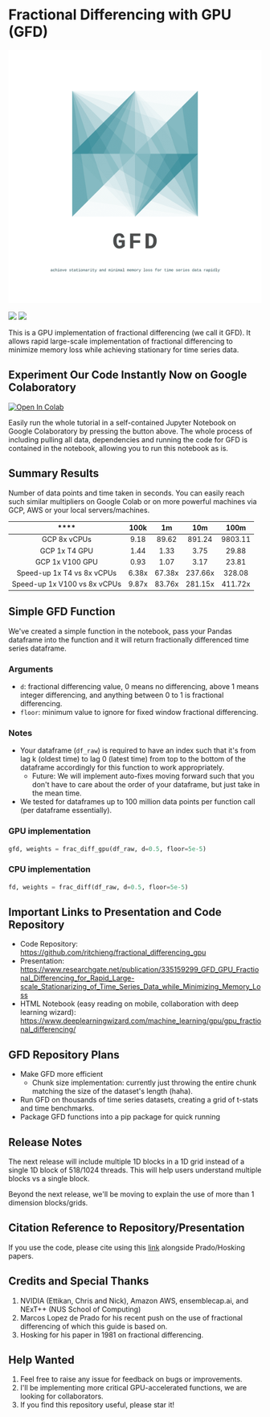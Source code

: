 # Fractional Differencing with GPU (GFD)
<p align="center">
    <img src="./assets/gfd_logo_transparent_resize.png"/>
</p>

<img src="https://img.shields.io/badge/license-MIT-green.svg"/>
<img src="https://img.shields.io/badge/version-v0.1-blue.svg"/>

This is a GPU implementation of fractional differencing (we call it GFD). It allows rapid large-scale implementation of fractional differencing to minimize memory loss while achieving stationary for time series data.

## Experiment Our Code Instantly Now on Google Colaboratory

[![Open In Colab](https://colab.research.google.com/assets/colab-badge.svg)](https://colab.research.google.com/github/ritchieng/fractional_differencing_gpu/blob/master/notebooks/gpu_fractional_differencing.ipynb)

Easily run the whole tutorial in a self-contained Jupyter Notebook on Google Colaboratory by pressing the button above. The whole process of including pulling all data, dependencies and running the code for GFD is contained in the notebook, allowing you to run this notebook as is.

## Summary Results
Number of data points and time taken in seconds. You can easily reach such similar multipliers on Google Colab or on more powerful machines via GCP, AWS or your local servers/machines.

| ****                          | **100k** | **1m**  | **10m**  | **100m** |
|:-----------------------------:|:--------:|:-------:|:--------:|:--------:|
| GCP 8x vCPUs                  | 9\.18    | 89\.62  | 891\.24  | 9803\.11 |
| GCP 1x T4 GPU                 | 1\.44    | 1\.33   | 3\.75    | 29\.88   |
| GCP 1x V100 GPU               | 0\.93    | 1\.07   | 3\.17    | 23\.81   |
| Speed\-up 1x T4 vs 8x vCPUs   | 6\.38x   | 67\.38x | 237\.66x | 328\.08  |
| Speed\-up 1x V100 vs 8x vCPUs | 9\.87x   | 83\.76x | 281\.15x | 411\.72x |

## Simple GFD Function

We've created a simple function in the notebook, pass your Pandas dataframe into the function and it will return fractionally differenced time series dataframe.

### Arguments
- `d`: fractional differencing value, 0 means no differencing, above 1 means integer differencing, and anything between 0 to 1 is fractional differencing.
- `floor`: minimum value to ignore for fixed window fractional differencing.
    
### Notes
- Your dataframe (`df_raw`) is required to have an index such that it's from lag k (oldest time) to lag 0 (latest time) from top to the bottom of the dataframe accordingly for this function to work appropriately.
    - Future: We will implement auto-fixes moving forward such that you don't have to care about the order of your dataframe, but just take in the mean time.
- We tested for dataframes up to 100 million data points per function call (per dataframe essentially).

### GPU implementation

```python
gfd, weights = frac_diff_gpu(df_raw, d=0.5, floor=5e-5)
```

### CPU implementation

```python
fd, weights = frac_diff(df_raw, d=0.5, floor=5e-5)
```

## Important Links to Presentation and Code Repository
- Code Repository: https://github.com/ritchieng/fractional_differencing_gpu
- Presentation: https://www.researchgate.net/publication/335159299_GFD_GPU_Fractional_Differencing_for_Rapid_Large-scale_Stationarizing_of_Time_Series_Data_while_Minimizing_Memory_Loss
- HTML Notebook (easy reading on mobile, collaboration with deep learning wizard): https://www.deeplearningwizard.com/machine_learning/gpu/gpu_fractional_differencing/

## GFD Repository Plans
- Make GFD more efficient
    - Chunk size implementation: currently just throwing the entire chunk matching the size of the dataset's length (haha).
- Run GFD on thousands of time series datasets, creating a grid of t-stats and time benchmarks.
- Package GFD functions into a pip package for quick running

## Release Notes
The next release will include multiple 1D blocks in a 1D grid instead of a single 1D block of 518/1024 threads. This will help users understand multiple blocks vs a single block.

Beyond the next release, we'll be moving to explain the use of more than 1 dimension blocks/grids.

## Citation Reference to Repository/Presentation
If you use the code, please cite using this [link](https://www.researchgate.net/publication/335159299_GFD_GPU_Fractional_Differencing_for_Rapid_Large-scale_Stationarizing_of_Time_Series_Data_while_Minimizing_Memory_Loss) alongside Prado/Hosking papers.

## Credits and Special Thanks
1. NVIDIA (Ettikan, Chris and Nick), Amazon AWS, ensemblecap.ai, and NExT++ (NUS School of Computing)
2. Marcos Lopez de Prado  for his recent push on the use of fractional differencing of which this guide is based on.
3. Hosking for his paper in 1981 on fractional differencing.

## Help Wanted
1. Feel free to raise any issue for feedback on bugs or improvements.
2. I'll be implementing more critical GPU-accelerated functions, we are looking for collaborators.
3. If you find this repository useful, please star it!
